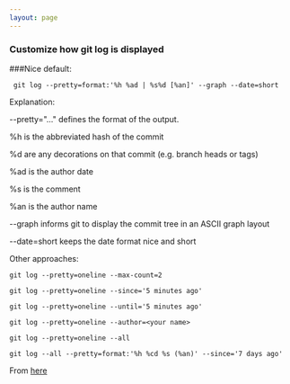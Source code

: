 ```yaml
---
layout: page
---
```


### Customize how git log is displayed

###Nice default:

     git log --pretty=format:'%h %ad | %s%d [%an]' --graph --date=short

Explanation:

--pretty="..." defines the format of the output.

%h is the abbreviated hash of the commit

%d are any decorations on that commit (e.g. branch heads or tags)

%ad is the author date

%s is the comment

%an is the author name

--graph informs git to display the commit tree in an ASCII graph layout

--date=short keeps the date format nice and short

Other approaches:

    git log --pretty=oneline --max-count=2

    git log --pretty=oneline --since='5 minutes ago'

    git log --pretty=oneline --until='5 minutes ago'

    git log --pretty=oneline --author=<your name>

    git log --pretty=oneline --all

    git log --all --pretty=format:'%h %cd %s (%an)' --since='7 days ago'

From [here](http://gitimmersion.com/lab_10.html)
